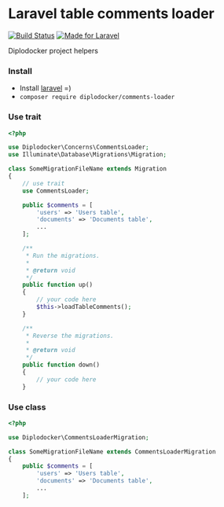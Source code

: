 # Laravel table comments loader

[![Build Status](https://travis-ci.org/diplodocker/comments-loader.svg?branch=master)](https://travis-ci.org/diplodocker/comments-loader)
[![Made for Laravel](https://img.shields.io/badge/made%20for-laravel-orange.svg?style=flat&logo=Laravel)](https://laravel.com/)

Diplodocker project helpers

### Install
* Install [laravel](https://laravel.com/docs/master/installation) =)
* `composer require diplodocker/comments-loader`

### Use trait
```php
<?php

use Diplodocker\Concerns\CommentsLoader;
use Illuminate\Database\Migrations\Migration;

class SomeMigrationFileName extends Migration
{
    // use trait
    use CommentsLoader;

    public $comments = [
        'users' => 'Users table',
        'documents' => 'Documents table',
        ...
    ];

    /**
     * Run the migrations.
     *
     * @return void
     */
    public function up()
    {
        // your code here
        $this->loadTableComments();
    }

    /**
     * Reverse the migrations.
     *
     * @return void
     */
    public function down()
    {
        // your code here
    }

```
### Use class
```php
<?php

use Diplodocker\CommentsLoaderMigration;

class SomeMigrationFileName extends CommentsLoaderMigration
{
    public $comments = [
        'users' => 'Users table',
        'documents' => 'Documents table',
        ...
    ];

```
